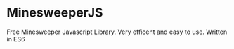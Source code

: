 # MinesweeperJS
 Free Minesweeper Javascript Library. Very efficent and easy to use. Written in ES6
